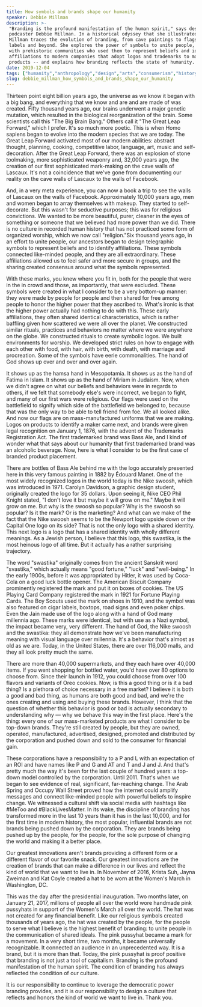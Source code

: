 ```yaml
---
title: How symbols and brands shape our humanity
speaker: Debbie Millman
description: >-
 "Branding is the profound manifestation of the human spirit," says designer and
 podcaster Debbie Millman. In a historical odyssey that she illustrated herself,
 Millman traces the evolution of branding, from cave paintings to flags to beer
 labels and beyond. She explores the power of symbols to unite people, beginning
 with prehistoric communities who used them to represent beliefs and identify
 affiliations to modern companies that adopt logos and trademarks to market their
 products -- and explains how branding reflects the state of humanity.
date: 2019-12-04
tags: ["humanity","anthropology","design","arts","consumerism","history","graphic-design","community","society","business","creativity"]
slug: debbie_millman_how_symbols_and_brands_shape_our_humanity
---
```


Thirteen point eight billion years ago, the universe as we know it began with a big bang,
and everything that we know and are and are made of was created. Fifty thousand years ago,
our brains underwent a major genetic mutation, which resulted in the biological
reorganization of the brain. Some scientists call this "The Big Brain Bang." Others call
it "The Great Leap Forward," which I prefer. It's so much more poetic. This is when Homo
sapiens began to evolve into the modern species that we are today. The Great Leap Forward
activated most of our modern abilities: abstract thought, planning, cooking, competitive
labor, language, art, music and self-decoration. After the Great Leap Forward, there was an
explosion of stone toolmaking, more sophisticated weaponry and, 32,000 years ago, the
creation of our first sophisticated mark-making on the cave walls of Lascaux. It's not a
coincidence that we've gone from documenting our reality on the cave walls of Lascaux to
the walls of Facebook.

And, in a very meta experience, you can now a book a trip to see the walls of Lascaux on
the walls of Facebook. Approximately 10,000 years ago, men and women began to array
themselves with makeup. They started to self-decorate. But this wasn't for seductive
purposes; this was for religious convictions. We wanted to be more beautiful, purer,
cleaner in the eyes of something or someone that we believed had more power than we did.
There is no culture in recorded human history that has not practiced some form of
organized worship, which we now call "religion."Six thousand years ago, in an effort to
unite people, our ancestors began to design telegraphic symbols to represent beliefs and
to identify affiliations. These symbols connected like-minded people, and they are all
extraordinary. These affiliations allowed us to feel safer and more secure in groups, and
the sharing created consensus around what the symbols represented.

With these marks, you knew where you fit in, both for the people that were in the in crowd
and those, as importantly, that were excluded. These symbols were created in what I
consider to be a very bottom-up manner: they were made by people for people and then
shared for free among people to honor the higher power that they ascribed to. What's
ironic is that the higher power actually had nothing to do with this. These early
affiliations, they often shared identical characteristics, which is rather baffling given
how scattered we were all over the planet. We constructed similar rituals, practices and
behaviors no matter where we were anywhere on the globe. We constructed rituals to create
symbolic logos. We built environments for worship. We developed strict rules on how to
engage with each other with food, with hair, with birth, with death, with marriage and
procreation. Some of the symbols have eerie commonalities. The hand of God shows up over
and over and over again.

It shows up as the hamsa hand in Mesopotamia. It shows us as the hand of Fatima in Islam.
It shows up as the hand of Miriam in Judaism. Now, when we didn't agree on what our beliefs
and behaviors were in regards to others, if we felt that somebody else's were incorrect,
we began to fight, and many of our first wars were religious. Our flags were used on the
battlefield to signify which side of the battlefield we belonged to, because that was the
only way to be able to tell friend from foe. We all looked alike. And now our flags are on
mass-manufactured uniforms that we are making. Logos on products to identify a maker came
next, and brands were given legal recognition on January 1, 1876, with the advent of the
Trademarks Registration Act. The first trademarked brand was Bass Ale, and I kind of
wonder what that says about our humanity that first trademarked brand was an alcoholic
beverage. Now, here is what I consider to be the first case of branded product
placement.

There are bottles of Bass Ale behind me with the logo accurately presented here in this
very famous painting in 1882 by Édouard Manet. One of the most widely recognized logos in
the world today is the Nike swoosh, which was introduced in 1971. Carolyn Davidson, a
graphic design student, originally created the logo for 35 dollars. Upon seeing it, Nike
CEO Phil Knight stated, "I don't love it but maybe it will grow on me." Maybe it will grow
on me. But why is the swoosh so popular? Why is the swoosh so popular? Is it the mark? Or
is the marketing? And what can we make of the fact that the Nike swoosh seems to be the
Newport logo upside down or the Capital One logo on its side? That is not the only logo
with a shared identity. This next logo is a logo that has a shared identity with wholly
different meanings. As a Jewish person, I believe that this logo, this swastika, is the
most heinous logo of all time. But it actually has a rather surprising
trajectory.

The word "swastika" originally comes from the ancient Sanskrit word "svastika," which
actually means "good fortune," "luck" and "well-being." In the early 1900s, before it was
appropriated by Hitler, it was used by Coca-Cola on a good luck bottle opener. The
American Biscuit Company prominently registered the mark and put it on boxes of cookies.
The US Playing Card Company registered the mark in 1921 for Fortune Playing Cards. The Boy
Scouts used the mark on shoes in 1910, and the symbol was also featured on cigar labels,
boxtops, road signs and even poker chips. Even the Jain made use of the logo along with a
hand of God many millennia ago. These marks were identical, but with use as a Nazi symbol,
the impact became very, very different. The hand of God, the Nike swoosh and the swastika:
they all demonstrate how we've been manufacturing meaning with visual language over
millennia. It's a behavior that's almost as old as we are. Today, in the United States,
there are over 116,000 malls, and they all look pretty much the same.

There are more than 40,000 supermarkets, and they each have over 40,000 items. If you went
shopping for bottled water, you'd have over 80 options to choose from. Since their launch
in 1912, you could choose from over 100 flavors and variants of Oreo cookies. Now, is this
a good thing or is it a bad thing? Is a plethora of choice necessary in a free market? I
believe it is both a good and bad thing, as humans are both good and bad, and we're the
ones creating and using and buying these brands. However, I think that the question of
whether this behavior is good or bad is actually secondary to understanding why — why we
behave this way in the first place. Here's the thing: every one of our mass-marketed
products are what I consider to be top-down brands. They're still created by people, but
they are owned, operated, manufactured, advertised, designed, promoted and distributed by
the corporation and pushed down and sold to the consumer for financial
gain.

These corporations have a responsibility to a P and L with an expectation of an ROI and
have names like P and G and AT and T and J and J. And that's pretty much the way it's been
for the last couple of hundred years: a top-down model controlled by the corporation. Until
2011. That's when we began to see evidence of real, significant, far-reaching change. The
Arab Spring and Occupy Wall Street proved how the internet could amplify messages and
connect like-minded people with powerful beliefs to inspire change. We witnessed a
cultural shift via social media with hashtags like #MeToo and #BlackLivesMatter. In its
wake, the discipline of branding has transformed more in the last 10 years than it has in
the last 10,000, and for the first time in modern history, the most popular, influential
brands are not brands being pushed down by the corporation. They are brands being pushed
up by the people, for the people, for the sole purpose of changing the world and making it
a better place.

Our greatest innovations aren't brands providing a different form or a different flavor of
our favorite snack. Our greatest innovations are the creation of brands that can make a
difference in our lives and reflect the kind of world that we want to live in. In November
of 2016, Krista Suh, Jayna Zweiman and Kat Coyle created a hat to be worn at the Women's
March in Washington, DC.

This was the day after the presidential inauguration. Two months later, on January 21,
2017, millions of people all over the world wore handmade pink pussyhats in support of the
Women's March all over the world. The hat was not created for any financial benefit. Like
our religious symbols created thousands of years ago, the hat was created by the people,
for the people to serve what I believe is the highest benefit of branding: to unite people
in the communication of shared ideals. The pink pussyhat became a mark for a movement. In a
very short time, two months, it became universally recognizable. It connected an audience
in an unprecedented way. It is a brand, but it is more than that. Today, the pink pussyhat
is proof positive that branding is not just a tool of capitalism. Branding is the profound
manifestation of the human spirit. The condition of branding has always reflected the
condition of our culture.

It is our responsibility to continue to leverage the democratic power branding provides,
and it is our responsibility to design a culture that reflects and honors the kind of
world we want to live in. Thank you.

<!--
ad_duration=3.33
comment_count=25
event="TEDWomen 2019"
external_duration=0
external_start_time=0
has_talk_citation=1
intro_duration=11.82
is_subtitle_required="False"
is_talk_featured="True"
language="en"
language_swap="False"
native_language="en"
number_of_related_talks=6
number_of_speakers=1
number_of_subtitled_videos=15
number_of_tags=11
number_of_talk_download_languages=15
number_of_talk_more_resources=0
number_of_talk_recommendations=1
number_of_talks_take_actions=0
post_ad_duration=0.83
published_timestamp="2020-02-14 15:57:52"
recording_date="2019-12-04"
speaker_description="Design evangelist"
speaker_is_published=1
speaker_name="Debbie Millman"
talk_more_resources=[]
talk_name="How symbols and brands shape our humanity"
talk_recommendations_blurb="More resources curated by Debbie Millman"
talks_tags=["humanity","anthropology","design","arts","consumerism","history","graphic-design","community","society","business","creativity"]
talks_take_action=[]
url_audio="https://download.ted.com/talks/DebbieMillman_2019W.mp3?apikey=acme-roadrunner"
url_photo_speaker="https://pe.tedcdn.com/images/ted/f0837a4396a83c79f1323e00e7bb0e9380ae0736_254x191.jpg"
url_photo_talk="https://s3.amazonaws.com/talkstar-photos/uploads/82985902-438d-4d0c-b78b-a0f3803a3fcd/DebbieMillman_2019W-embed.jpg"
url_webpage="https://www.ted.com/talks/debbie_millman_how_symbols_and_brands_shape_our_humanity"
video_type_name="TED Stage Talk"
-->
